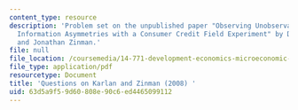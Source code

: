 ```yaml
---
content_type: resource
description: 'Problem set on the unpublished paper "Observing Unobservables: Identifying
  Information Asymmetries with a Consumer Credit Field Experiment" by Dean Karlan
  and Jonathan Zinman.'
file: null
file_location: /coursemedia/14-771-development-economics-microeconomic-issues-and-policy-models-fall-2008/63d5a9f59d60808e90c6ed4465099112_assn10.pdf
file_type: application/pdf
resourcetype: Document
title: 'Questions on Karlan and Zinman (2008) '
uid: 63d5a9f5-9d60-808e-90c6-ed4465099112
---
```

